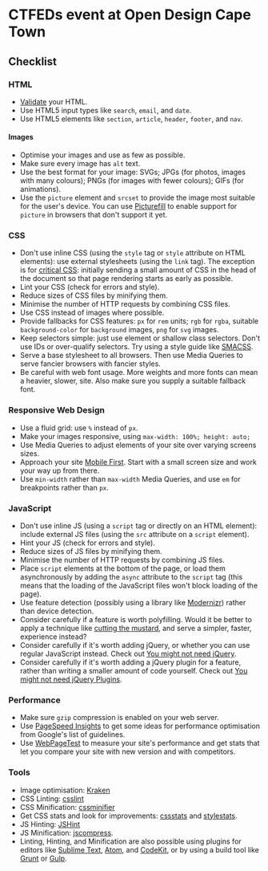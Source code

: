 # CTFEDs event at Open Design Cape Town

## Checklist

### HTML

* [Validate](http://validator.w3.org/) your HTML.
* Use HTML5 input types like `search`, `email`, and `date`.
* Use HTML5 elements like `section`, `article`, `header`, `footer`, and `nav`.

#### Images

* Optimise your images and use as few as possible.
* Make sure every image has `alt` text.
* Use the best format for your image: SVGs; JPGs (for photos, images with many colours); PNGs (for images with fewer colours); GIFs (for animations).
* Use the `picture` element and `srcset` to provide the image most suitable for the user's device. You can use [Picturefill](http://scottjehl.github.io/picturefill/) to enable support for `picture` in browsers that don't support it yet.

### CSS

* Don't use inline CSS (using the `style` tag or `style` attribute on HTML elements): use external stylesheets (using the `link` tag). The exception is for [critical CSS](https://developers.google.com/speed/docs/insights/PrioritizeVisibleContent#RemoveUnusedCSS): initially sending a small amount of CSS in the head of the document so that page rendering starts as early as possible.
* Lint your CSS (check for errors and style).
* Reduce sizes of CSS files by minifying them. 
* Minimise the number of HTTP requests by combining CSS files.
* Use CSS instead of images where possible.
* Provide fallbacks for CSS features: `px` for `rem` units; `rgb` for `rgba`, suitable `background-color` for `background` images, `png` for `svg` images.
* Keep selectors simple: just use element or shallow class selectors. Don't use IDs or over-qualify selectors. Try using a style guide like [SMACSS](https://smacss.com/).
* Serve a base stylesheet to all browsers. Then use Media Queries to serve fancier browsers with fancier styles.
* Be careful with web font usage. More weights and more fonts can mean a heavier, slower, site. Also make sure you supply a suitable fallback font.

### Responsive Web Design

* Use a fluid grid: use `%` instead of `px`.
* Make your images responsive, using `max-width: 100%; height: auto;`
* Use Media Queries to adjust elements of your site over varying screens sizes.
* Approach your site [Mobile First](http://www.lukew.com/resources/mobile_first.asp). Start with a small screen size and work your way up from there.
* Use `min-width` rather than `max-width` Media Queries, and use `em` for breakpoints rather than `px`.

### JavaScript

* Don't use inline JS (using a `script` tag or directly on an HTML element): include external JS files (using the `src` attribute on a `script` element).
* Hint your JS (check for errors and style).
* Reduce sizes of JS files by minifying them.
* Minimise the number of HTTP requests by combining JS files.
* Place `script` elements at the bottom of the page, or load them asynchronously by adding the `async` attribute to the `script` tag (this means that the loading of the JavaScript files won't block loading of the page).
* Use feature detection (possibly using a library like [Modernizr](http://modernizr.com/)) rather than device detection.
* Consider carefully if a feature is worth polyfilling. Would it be better to apply a technique like [cutting the mustard](http://responsivenews.co.uk/post/18948466399/cutting-the-mustard), and serve a simpler, faster, experience instead?
* Consider carefully if it's worth adding jQuery, or whether you can use regular JavaScript instead. Check out [You might not need jQuery](http://youmightnotneedjquery.com/).
* Consider carefully if it's worth adding a jQuery plugin for a feature, rather than writing a smaller amount of code yourself. Check out [You might not need jQuery Plugins](http://youmightnotneedjqueryplugins.com/).

### Performance

* Make sure `gzip` compression is enabled on your web server.
* Use [PageSpeed Insights](https://developers.google.com/speed/pagespeed/insights/) to get some ideas for performance optimisation from Google's list of guidelines.
* Use [WebPageTest](http://www.webpagetest.org/) to measure your site's performance and get stats that let you compare your site with new version and with competitors.


### Tools

* Image optimisation: [Kraken](https://kraken.io/)
* CSS Linting: [csslint](http://csslint.net/)
* CSS Minification: [cssminifier](http://cssminifier.com/)
* Get CSS stats and look for improvements: [cssstats](http://cssstats.com/) and [stylestats](http://www.stylestats.org/).
* JS Hinting: [JSHint](http://jshint.com/)
* JS Minification: [jscompress](http://jscompress.com/).
* Linting, Hinting, and Minification are also possible using plugins for editors like [Sublime Text](http://www.sublimetext.com/), [Atom](https://atom.io/), and [CodeKit](https://incident57.com/codekit/), or by using a build tool like [Grunt](http://gruntjs.com/) or [Gulp](http://gulpjs.com/).